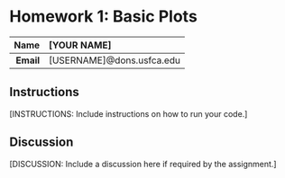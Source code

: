 Homework 1: Basic Plots
==============================

| **Name**  | [YOUR NAME]  |
|----------:|:-------------|
| **Email** | [USERNAME]@dons.usfca.edu |

## Instructions ##

[INSTRUCTIONS: Include instructions on how to run your code.]

## Discussion ##

[DISCUSSION: Include a discussion here if required by the assignment.]
